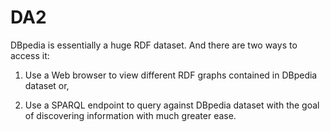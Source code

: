 # DA2

DBpedia is essentially a huge RDF dataset. And there are two ways to access it:

1. Use a Web browser to view different RDF graphs contained in DBpedia dataset or,

2. Use a SPARQL endpoint to query against DBpedia dataset with the goal of discovering information with much greater ease.
